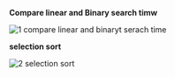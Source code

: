 **Compare linear and Binary search timw**

![1  compare linear and binaryt serach time](https://github.com/user-attachments/assets/2cad498b-633f-4215-86b8-19ded8e09fb6)

**selection sort**

![2  selection sort](https://github.com/user-attachments/assets/57c8cac2-6f5e-4f82-8560-1cfcbd804933)

